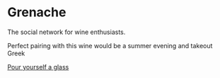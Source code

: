 # Grenache

The social network for wine enthusiasts.

Perfect pairing with this wine would be a summer evening and takeout Greek

[Pour yourself a glass](https://ruby-rose-grenache.herokuapp.com/)
